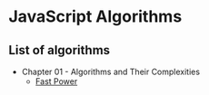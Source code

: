 # JavaScript Algorithms

## List of algorithms

- Chapter 01 - Algorithms and Their Complexities
    - [Fast Power](./src/01-algorithms-and-their-complexities/fast-power.js)